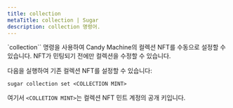```yaml
---
title: collection
metaTitle: collection | Sugar
description: collection 명령어.
---
```


`collection`` 명령을 사용하여 Candy Machine의 컬렉션 NFT를 수동으로 설정할 수 있습니다. NFT가 민팅되기 전에만 컬렉션을 수정할 수 있습니다.

다음을 실행하여 기존 컬렉션 NFT를 설정할 수 있습니다:

```
sugar collection set <COLLECTION MINT>
```

여기서 `<COLLETION MINT>`는 컬렉션 NFT 민트 계정의 공개 키입니다.
